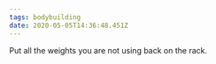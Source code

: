 ```yaml
---
tags: bodybuilding
date: 2020-05-05T14:36:48.451Z
---
```


Put all the weights you are not using back on the rack.